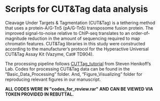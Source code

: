 # Scripts for CUT&Tag data analysis
Cleavage Under Targets & Tagmentation (CUT&Tag) is a tethering method that uses a protein-A/G-Tn5 (pA/G-Tn5) transposome fusion protein. The improved signal-to-noise relative to ChIP-seq translates to an order-of-magnitude reduction in the amount of sequencing required to map chromatin features. CUT&Tag libraries in this study were constructed according to the manufacturer’s protocol for the Hyperactive Universal CUT&Tag Assay Kit (Vazyme, Cat# TD904).

The processing pipeline follows [CUTTag_tutorial](https://yezhengstat.github.io/CUTTag_tutorial/index.html) from Steven Henikoff’s Lab. Codes for processing CUT&Tag data can be found in the “Basic_Data_Processing” folder. And, “Figure_Visualizing” folder for reproducing relevant figures in our manuscript.

**ALL CODES WERE IN "codes_for_review.rar" AND CAN BE VIEWED VIA TOKEN PROVIDED IN REBUTTAL.**

